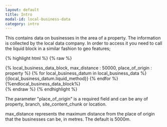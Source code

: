 ```yaml
---
layout: default
title: Intro
modal-id: local-business-data
category: intro
---
```


This contains data on businesses in the area of a property. The information is collected by the local data company. In order to access it you need to call the liquid block in a similar fashion to geo features;

{% highlight html %}
{% raw %}
  <div>
    {% local_business_data_block, max_distance : 50000, place_of_origin : property %}
      {% for local_business_datum in local_business_data %}
        {{local_business_datum.liquid_method}}
      {% endfor %}
    {%endlocal_business_data_block%}
  </div>
{% endraw %}
{% endhighlight %}

The parameter "place_of_origin" is a required field and can be any of property, branch, site_content_chunk or location.

max_distance represents the maximum distance from the place of origin that the businesses can be, in metres. The default is 5000m.
